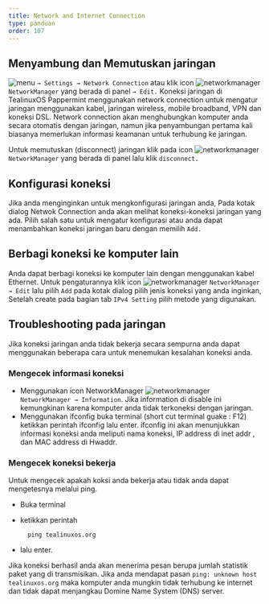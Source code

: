 ```yaml
---
title: Network and Internet Connection
type: panduan
order: 107
---
```


## Menyambung dan Memutuskan jaringan

 ![menu](https://cloud.githubusercontent.com/assets/26142091/23577576/a90a1a1c-00f5-11e7-86ec-d4bc4d831a13.png)
 `→ Settings → Network Connection`
atau klik icon ![networkmanager](https://cloud.githubusercontent.com/assets/26142091/23577859/8c296144-00fc-11e7-9884-b770de64ba36.png)
 `NetworkManager` yang berada di panel `→ Edit.`
Koneksi jaringan di TealinuxOS Pappermint menggunakan network connection untuk mengatur jaringan menggunakan kabel, jaringan wireless, mobile broadband, VPN dan koneksi DSL. Network connection akan menghubungkan komputer anda secara otomatis dengan jaringan, namun jika penyambungan pertama kali biasanya memerlukan informasi keamanan untuk terhubung ke jaringan.

Untuk memutuskan (disconnect) jaringan klik pada icon ![networkmanager](https://cloud.githubusercontent.com/assets/26142091/23577859/8c296144-00fc-11e7-9884-b770de64ba36.png)
 `NetworkManager` yang berada di panel lalu klik `disconnect.`

## Konfigurasi koneksi

 Jika anda menginginkan untuk mengkonfigurasi jaringan anda, Pada kotak dialog Netwok Connection anda akan melihat koneksi-koneksi jaringan yang ada. Pilih salah satu untuk mengatur konfigurasi atau anda dapat menambahkan koneksi jaringan baru dengan memilih `Add.`

## Berbagi koneksi ke komputer lain

Anda dapat berbagi koneksi ke komputer lain dengan menggunakan kabel Ethernet. Untuk pengaturannya klik icon ![networkmanager](https://cloud.githubusercontent.com/assets/26142091/23577859/8c296144-00fc-11e7-9884-b770de64ba36.png)
 `NetworkManager → Edit` lalu pilih `Add` pada kotak dialog pilih jenis koneksi yang anda inginkan, Setelah create pada bagian tab `IPv4 Setting` pilih metode yang digunakan.

## Troubleshooting pada jaringan

Jika koneksi jaringan anda tidak bekerja secara sempurna anda dapat menggunakan beberapa cara untuk menemukan kesalahan koneksi anda.

### Mengecek informasi koneksi

- Menggunakan icon NetworkManager
   ![networkmanager](https://cloud.githubusercontent.com/assets/26142091/23577859/8c296144-00fc-11e7-9884-b770de64ba36.png)
 `NetworkManager → Information`. Jika information di disable ini kemungkinan karena komputer anda tidak terkoneksi dengan  jaringan.
-    Menggunakan ifconfig
    buka terminal (short cut terminal guake : F12)
    ketikkan perintah ifconfig lalu enter.
    ifconfig ini akan menunjukkan informasi koneksi anda meliputi nama koneksi, IP address di inet addr , dan MAC address di Hwaddr.


### Mengecek koneksi bekerja

Untuk mengecek apakah koksi anda bekerja atau tidak anda dapat mengetesnya melalui ping.

-    Buka terminal
-    ketikkan perintah

           ping tealinuxos.org

-   lalu enter.

Jika koneksi berhasil anda akan menerima pesan berupa jumlah statistik paket yang di transmisikan. Jika anda mendapat pasan `ping: unknown host tealinuxos.org` maka komputer anda mungkin tidak terhubung ke internet dan tidak dapat menjangkau Domine Name System (DNS) server.
